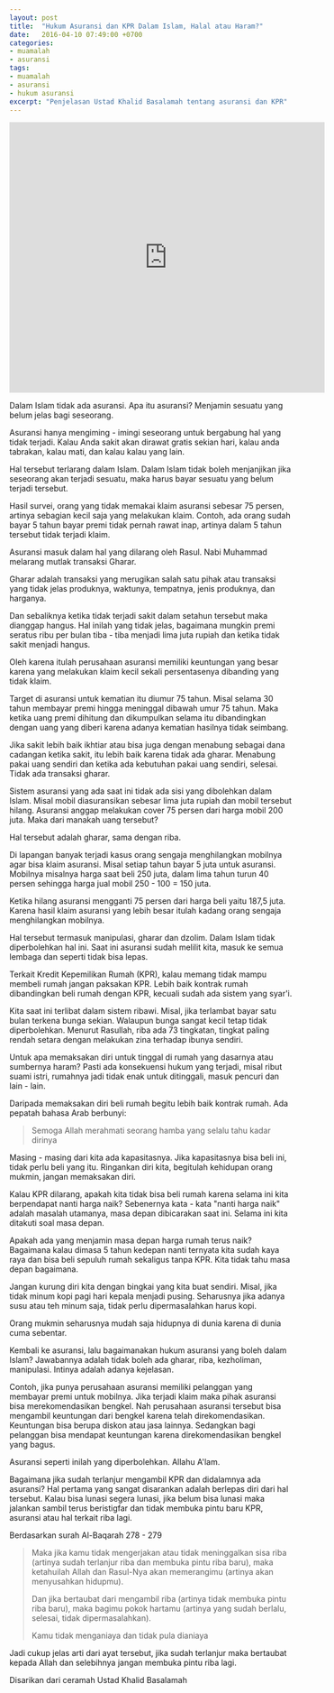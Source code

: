 ```yaml
---
layout: post
title:  "Hukum Asuransi dan KPR Dalam Islam, Halal atau Haram?"
date:   2016-04-10 07:49:00 +0700
categories:
- muamalah
- asuransi
tags:
- muamalah
- asuransi
- hukum asuransi
excerpt: "Penjelasan Ustad Khalid Basalamah tentang asuransi dan KPR"
---
```


<iframe class="vidio-embed" src="https://www.vidio.com/embed/313251-hukum-islam-asuransi-dan-kpr-apakah-halal-atau-haram-ustad-khalid-basalamah?autoplay=false&player_only=false&" width="560" height="480" scrolling="no" frameborder="0" allowfullscreen></iframe><script src="//cdn0-a.production.vidio.static6.com/assets/javascripts/vidio-embed.js"></script>

Dalam Islam tidak ada asuransi. Apa itu asuransi? Menjamin sesuatu yang belum jelas bagi seseorang.

Asuransi hanya mengiming - imingi seseorang untuk bergabung hal yang tidak terjadi.
Kalau Anda sakit akan dirawat gratis sekian hari, kalau anda tabrakan, kalau mati, dan kalau kalau yang lain.

Hal tersebut terlarang dalam Islam. Dalam Islam tidak boleh menjanjikan
jika seseorang akan terjadi sesuatu, maka harus bayar sesuatu yang belum terjadi tersebut.

Hasil survei, orang yang tidak memakai klaim asuransi sebesar 75 persen, artinya sebagian kecil saja yang melakukan klaim.
Contoh, ada orang sudah bayar 5 tahun bayar premi tidak pernah rawat inap, artinya dalam 5 tahun tersebut tidak terjadi klaim.

Asuransi masuk dalam hal yang dilarang oleh Rasul. Nabi Muhammad melarang mutlak transaksi Gharar.

Gharar adalah transaksi yang merugikan salah satu pihak atau transaksi yang tidak jelas produknya, waktunya, tempatnya,
jenis produknya, dan harganya.

Dan sebaliknya ketika tidak terjadi sakit dalam setahun tersebut maka dianggap hangus.
Hal inilah yang tidak jelas, bagaimana mungkin premi seratus ribu per
bulan tiba - tiba menjadi lima juta rupiah dan ketika tidak sakit menjadi hangus.

Oleh karena itulah perusahaan asuransi memiliki keuntungan yang besar karena yang melakukan klaim kecil sekali persentasenya
dibanding yang tidak klaim.

Target di asuransi untuk kematian itu diumur 75 tahun. Misal selama 30 tahun membayar premi hingga meninggal dibawah
umur 75 tahun. Maka ketika uang premi dihitung dan dikumpulkan selama itu dibandingkan dengan uang yang diberi karena adanya kematian hasilnya tidak seimbang.

Jika sakit lebih baik ikhtiar atau bisa juga dengan menabung sebagai dana cadangan ketika sakit, itu lebih baik karena tidak ada gharar.
Menabung pakai uang sendiri dan ketika ada kebutuhan pakai uang sendiri, selesai. Tidak ada transaksi gharar.

Sistem asuransi yang ada saat ini tidak ada sisi yang dibolehkan dalam Islam.
Misal mobil diasuransikan sebesar lima juta rupiah dan mobil tersebut hilang.
Asuransi anggap melakukan cover 75 persen dari harga mobil 200 juta. Maka dari manakah uang tersebut?

Hal tersebut adalah gharar, sama dengan riba.

Di lapangan banyak terjadi kasus orang sengaja menghilangkan mobilnya agar bisa klaim asuransi. Misal setiap tahun
bayar 5 juta untuk asuransi. Mobilnya misalnya harga saat beli 250 juta, dalam lima tahun turun 40 persen sehingga harga jual mobil 250 - 100 = 150 juta.

Ketika hilang asuransi mengganti 75 persen dari harga beli yaitu 187,5 juta. Karena hasil klaim asuransi yang lebih besar
itulah kadang orang sengaja menghilangkan mobilnya.

Hal tersebut termasuk manipulasi, gharar dan dzolim. Dalam Islam tidak diperbolehkan hal ini.
Saat ini asuransi sudah melilit kita, masuk ke semua lembaga dan seperti tidak bisa lepas.

Terkait Kredit Kepemilikan Rumah (KPR), kalau memang tidak mampu membeli rumah jangan paksakan KPR.
Lebih baik kontrak rumah dibandingkan beli rumah dengan KPR, kecuali sudah ada sistem yang syar'i.

Kita saat ini terlibat dalam sistem ribawi. Misal, jika terlambat bayar satu bulan terkena bunga sekian.
Walaupun bunga sangat kecil tetap tidak diperbolehkan. Menurut Rasullah, riba ada 73 tingkatan, tingkat
paling rendah setara dengan melakukan zina terhadap ibunya sendiri.

Untuk apa memaksakan diri untuk tinggal di rumah yang dasarnya atau sumbernya haram?
Pasti ada konsekuensi hukum yang terjadi, misal ribut suami istri, rumahnya jadi tidak enak untuk ditinggali,
masuk pencuri dan lain - lain.

Daripada memaksakan diri beli rumah begitu lebih baik kontrak rumah. Ada pepatah bahasa Arab berbunyi:

> Semoga Allah merahmati seorang hamba yang selalu tahu kadar dirinya

Masing - masing dari kita ada kapasitasnya. Jika kapasitasnya bisa beli ini, tidak perlu beli yang itu.
Ringankan diri kita, begitulah kehidupan orang mukmin, jangan memaksakan diri.

Kalau KPR dilarang, apakah kita tidak bisa beli rumah karena selama ini kita berpendapat nanti harga naik?
Sebenernya kata - kata "nanti harga naik" adalah masalah utamanya, masa depan dibicarakan saat ini. Selama ini kita ditakuti soal masa depan.

Apakah ada yang menjamin masa depan harga rumah terus naik?
Bagaimana kalau dimasa 5 tahun kedepan nanti ternyata kita sudah kaya raya dan bisa beli sepuluh rumah
sekaligus tanpa KPR. Kita tidak tahu masa depan bagaimana.

Jangan kurung diri kita dengan bingkai yang kita buat sendiri. Misal, jika tidak minum kopi pagi hari kepala menjadi pusing.
Seharusnya jika adanya susu atau teh minum saja, tidak perlu dipermasalahkan harus kopi.

Orang mukmin seharusnya mudah saja hidupnya di dunia karena di dunia cuma sebentar.

Kembali ke asuransi, lalu bagaimanakan hukum asuransi yang boleh dalam Islam? Jawabannya adalah tidak boleh ada gharar, riba, kezholiman, manipulasi.
Intinya adalah adanya kejelasan.

Contoh, jika punya perusahaan asuransi memiliki pelanggan yang membayar premi untuk mobilnya. Jika terjadi klaim maka pihak asuransi bisa merekomendasikan
bengkel. Nah perusahaan asuransi tersebut bisa mengambil keuntungan dari bengkel karena telah direkomendasikan. Keuntungan bisa berupa diskon atau jasa lainnya.
Sedangkan bagi pelanggan bisa mendapat keuntungan karena direkomendasikan bengkel yang bagus.

Asuransi seperti inilah yang diperbolehkan. Allahu A'lam.

Bagaimana jika sudah terlanjur mengambil KPR dan didalamnya ada asuransi? Hal pertama yang sangat disarankan adalah berlepas diri dari hal tersebut.
Kalau bisa lunasi segera lunasi, jika belum bisa lunasi maka jalankan sambil terus beristigfar dan tidak membuka pintu baru KPR, asuransi atau hal terkait riba lagi.

Berdasarkan surah Al-Baqarah 278 - 279

> Maka jika kamu tidak mengerjakan atau tidak meninggalkan sisa riba (artinya sudah terlanjur riba dan membuka pintu riba baru), maka ketahuilah
> Allah dan Rasul-Nya akan memerangimu (artinya akan menyusahkan hidupmu).
>
> Dan jika bertaubat dari mengambil riba (artinya tidak membuka pintu riba baru), maka bagimu pokok hartamu (artinya yang sudah berlalu, selesai, tidak dipermasalahkan).
>
> Kamu tidak menganiaya dan tidak pula dianiaya

Jadi cukup jelas arti dari ayat tersebut, jika sudah terlanjur maka bertaubat kepada Allah dan selebihnya jangan membuka pintu riba lagi.

Disarikan dari ceramah Ustad Khalid Basalamah
